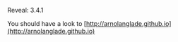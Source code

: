 Reveal: 3.4.1

You should have a look to [http://arnolanglade.github.io](http://arnolanglade.github.io)
